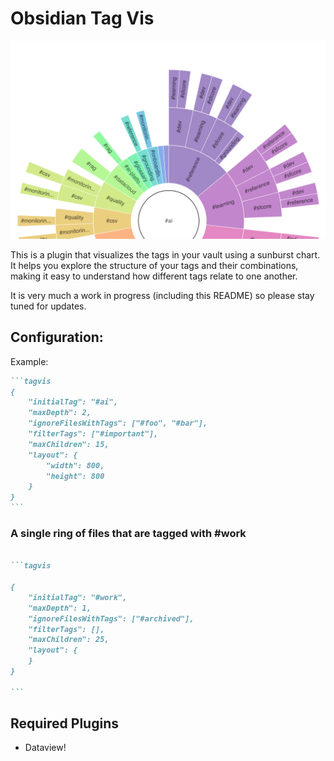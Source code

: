 # Obsidian Tag Vis

<img src="./screenshot.png" />

This is a plugin that visualizes the tags in your vault using a sunburst chart. It helps you explore the structure of your tags and their combinations, making it easy to understand how different tags relate to one another. 

It is very much a work in progress (including this README) so please stay tuned for updates.


## Configuration:

Example:
~~~markdown
```tagvis
{
	"initialTag": "#ai",
	"maxDepth": 2,
    "ignoreFilesWithTags": ["#foo", "#bar"],
	"filterTags": ["#important"],
    "maxChildren": 15,
	"layout": {
		"width": 800,
		"height": 800
	}
}
```
~~~


### A single ring of files that are tagged with #work

~~~markdown

```tagvis

{
	"initialTag": "#work",
	"maxDepth": 1,
	"ignoreFilesWithTags": ["#archived"],
	"filterTags": [],
	"maxChildren": 25,
	"layout": {
	}
}

```
~~~


## Required Plugins
* Dataview!